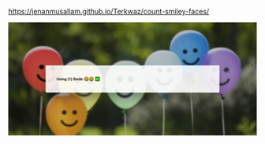 https://jenanmusallam.github.io/Terkwaz/count-smiley-faces/

![](https://github.com/Jenanmusallam/Terkwaz/blob/main/count-smiley-faces/smile.png)
